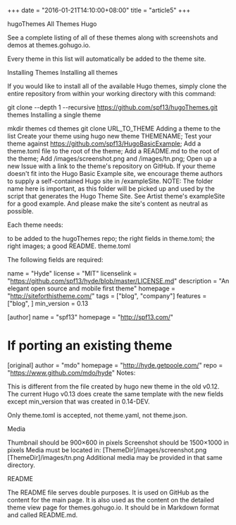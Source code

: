 +++
date = "2016-01-21T14:10:00+08:00"
title = "article5"
+++

hugoThemes
All Themes Hugo

See a complete listing of all of these themes along with screenshots and demos at themes.gohugo.io.

Every theme in this list will automatically be added to the theme site.

Installing Themes
Installing all themes

If you would like to install all of the available Hugo themes, simply clone the entire repository from within your working directory with this command:

git clone --depth 1 --recursive https://github.com/spf13/hugoThemes.git themes
Installing a single theme

mkdir themes
cd themes
git clone URL_TO_THEME
Adding a theme to the list
Create your theme using hugo new theme THEMENAME;
Test your theme against https://github.com/spf13/HugoBasicExample;
Add a theme.toml file to the root of the theme;
Add a README.md to the root of the theme;
Add /images/screenshot.png and /images/tn.png;
Open up a new Issue with a link to the theme's repository on GitHub.
If your theme doesn't fit into the Hugo Basic Example site, we encourage theme authors to supply a self-contained Hugo site in /exampleSite. NOTE: The folder name here is important, as this folder will be picked up and used by the script that generates the Hugo Theme Site. See Artist theme's exampleSite for a good example. And please make the site's content as neutral as possible.

Each theme needs:

to be added to the hugoThemes repo;
the right fields in theme.toml;
the right images;
a good README.
theme.toml

The following fields are required:

name = "Hyde"
license = "MIT"
licenselink = "https://github.com/spf13/hyde/blob/master/LICENSE.md"
description = "An elegant open source and mobile first theme"
homepage = "http://siteforthistheme.com/"
tags = ["blog", "company"]
features = ["blog", ]
min_version = 0.13

[author]
    name = "spf13"
    homepage = "http://spf13.com/"

# If porting an existing theme
[original]
    author = "mdo"
    homepage = "http://hyde.getpoole.com/"
    repo = "https://www.github.com/mdo/hyde"
Notes:

This is different from the file created by hugo new theme in the old v0.12. The current Hugo v0.13 does create the same template with the new fields except min_version that was created in 0.14-DEV.

Only theme.toml is accepted, not theme.yaml, not theme.json.

Media

Thumbnail should be 900×600 in pixels
Screenshot should be 1500×1000 in pixels
Media must be located in:
[ThemeDir]/images/screenshot.png
[ThemeDir]/images/tn.png
Additional media may be provided in that same directory.

README

The README file serves double purposes. It is used on GitHub as the content for the main page. It is also used as the content on the detailed theme view page for themes.gohugo.io. It should be in Markdown format and called README.md.